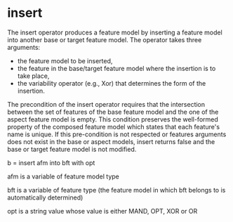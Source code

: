 # insert

The insert operator produces a feature model by inserting a feature model into another base or target feature model. The operator takes three arguments: 
 * the feature model to be inserted, 
 * the feature in the base/target feature model where the insertion is to take place, 
 * the variability operator (e.g., Xor) that determines the form of the insertion.

The precondition of the insert operator requires that the intersection between the set of features of the base feature model and the one of the aspect feature model is empty. 
This condition preserves the well-formed property of the composed feature model which states that each feature's name is unique. 
If this pre-condition is not respected or features arguments does not exist in the base or aspect models, insert returns false and the base or target feature model is not modified.

b = insert afm into bft with opt

afm is a variable of feature model type

bft is a variable of feature type (the feature model in which bft belongs to is automatically determined)

opt is a string value whose value is either MAND, OPT, XOR or OR